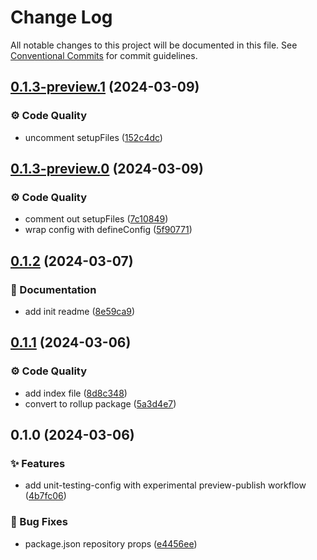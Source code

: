 # Change Log

All notable changes to this project will be documented in this file.
See [Conventional Commits](https://conventionalcommits.org) for commit guidelines.

## [0.1.3-preview.1](https://github.com/exile-watch/splinters/compare/@exile-watch/unit-testing-config@0.1.3-preview.0...@exile-watch/unit-testing-config@0.1.3-preview.1) (2024-03-09)


### ⚙️ Code Quality

* uncomment setupFiles ([152c4dc](https://github.com/exile-watch/splinters/commit/152c4dcfe487967dd4235ba6142c46c405d456e8))



## [0.1.3-preview.0](https://github.com/exile-watch/splinters/compare/@exile-watch/unit-testing-config@0.1.2...@exile-watch/unit-testing-config@0.1.3-preview.0) (2024-03-09)


### ⚙️ Code Quality

* comment out setupFiles ([7c10849](https://github.com/exile-watch/splinters/commit/7c108493b53e47567c8acc8de562ee05998a80e1))
* wrap config with defineConfig ([5f90771](https://github.com/exile-watch/splinters/commit/5f907718d3311dae64b47018fd1b8aca27ef2284))



## [0.1.2](https://github.com/exile-watch/splinters/compare/@exile-watch/unit-testing-config@0.1.1...@exile-watch/unit-testing-config@0.1.2) (2024-03-07)


### 📄 Documentation

* add init readme ([8e59ca9](https://github.com/exile-watch/splinters/commit/8e59ca950556cbbf600b07a2b87be24b3f1d1e9e))



## [0.1.1](https://github.com/exile-watch/splinters/compare/@exile-watch/unit-testing-config@0.1.0...@exile-watch/unit-testing-config@0.1.1) (2024-03-06)


### ⚙️ Code Quality

* add index file ([8d8c348](https://github.com/exile-watch/splinters/commit/8d8c34882502b25c3bc5ec45a2bd2034c2cf988f))
* convert to rollup package ([5a3d4e7](https://github.com/exile-watch/splinters/commit/5a3d4e7c6b8fdd9fa89509194fe40050fe628d12))



## 0.1.0 (2024-03-06)


### ✨ Features

* add unit-testing-config with experimental preview-publish workflow ([4b7fc06](https://github.com/exile-watch/splinters/commit/4b7fc06a8400fbc1eb16ec81318c86eb106d007f))


### 🐞 Bug Fixes

* package.json repository props ([e4456ee](https://github.com/exile-watch/splinters/commit/e4456ee2e161c700bb6f6b05a77c0b5ca1669ad9))

